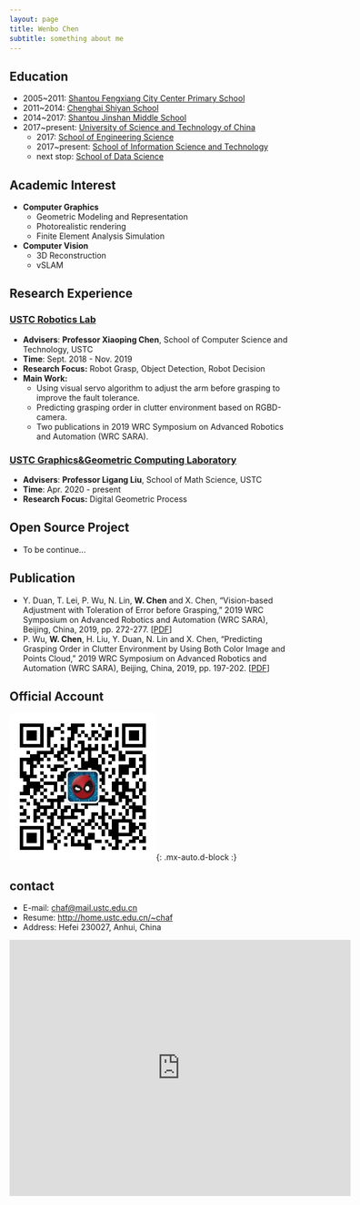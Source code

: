 ```yaml
---
layout: page
title: Wenbo Chen
subtitle: something about me
---
```


## Education

* 2005\~2011: [Shantou Fengxiang City Center Primary School](https://baike.baidu.com/item/%E6%B1%95%E5%A4%B4%E5%B8%82%E6%BE%84%E6%B5%B7%E5%87%A4%E7%BF%94%E4%B8%AD%E5%BF%83%E5%B0%8F%E5%AD%A6/12599762?fr=aladdin)
* 2011\~2014: [Chenghai Shiyan School](https://baike.baidu.com/item/%E6%BE%84%E6%B5%B7%E5%AE%9E%E9%AA%8C%E5%AD%A6%E6%A0%A1/3199503?fr=aladdin)
* 2014\~2017: [Shantou Jinshan Middle School](http://www.stjszx.net/)
* 2017\~present: [University of Science and Technology of China](https://www.ustc.edu.cn/)
	* 2017: [School of Engineering Science](https://ses.ustc.edu.cn/)
	* 2017\~present: [School of Information Science and Technology](https://sist.ustc.edu.cn/)
	* next stop: [School of Data Science](http://sds.ustc.edu.cn/)

## Academic Interest

* **Computer Graphics**
	* Geometric Modeling and Representation
	* Photorealistic rendering
	* Finite Element Analysis Simulation
* **Computer Vision**
	* 3D Reconstruction
	* vSLAM

## Research Experience

### [USTC Robotics Lab](http://ai.ustc.edu.cn/)

* **Advisers**: **Professor Xiaoping Chen**, School of Computer Science and Technology, USTC
* **Time**: Sept. 2018 - Nov. 2019
* **Research Focus:** Robot Grasp, Object Detection, Robot Decision
* **Main Work:**
	- Using visual servo algorithm to adjust the arm before grasping to improve the fault tolerance.
	- Predicting grasping order in clutter environment based on RGBD-camera.
	- Two publications in 2019 WRC Symposium on Advanced Robotics and Automation (WRC SARA).

### [USTC Graphics&Geometric Computing Laboratory](http://gcl.ustc.edu.cn/)

* **Advisers**: **Professor Ligang Liu**, School of Math Science, USTC
* **Time**: Apr. 2020 - present
* **Research Focus:** Digital Geometric Process 

## Open Source Project

* To be continue...

## Publication

- Y. Duan, T. Lei, P. Wu, N. Lin, **W. Chen** and X. Chen, “Vision-based Adjustment with Toleration of Error before Grasping,” 2019 WRC Symposium on Advanced Robotics and Automation (WRC SARA), Beijing, China, 2019, pp. 272-277. [[PDF](http://home.ustc.edu.cn/~chaf/paper/08931800.pdf)]
- P. Wu, **W. Chen**, H. Liu, Y. Duan, N. Lin and X. Chen, “Predicting Grasping Order in Clutter Environment by Using Both Color Image and Points Cloud,” 2019 WRC Symposium on Advanced Robotics and Automation (WRC SARA), Beijing, China, 2019, pp. 197-202. [[PDF](http://home.ustc.edu.cn/~chaf/paper/08931929.pdf)]

## Official Account

![](assets/img/qrcode_for_gh_cc9814b1f73e_258.jpg){: .mx-auto.d-block :}

## contact

* E-mail: <chaf@mail.ustc.edu.cn>
* Resume: <http://home.ustc.edu.cn/~chaf>
* Address: Hefei 230027, Anhui, China
<iframe src="https://www.google.com/maps/embed?pb=!1m18!1m12!1m3!1d4149.060847624678!2d117.25489800007709!3d31.835678840180986!2m3!1f0!2f0!3f0!3m2!1i1024!2i768!4f13.1!3m3!1m2!1s0x35cb614f144990bf%3A0x1e10d2090ab9131c!2sUniversity%20of%20Science%20and%20Technology%20of%20China%20West%20Campus!5e0!3m2!1sen!2sas!4v1603680079823!5m2!1sen!2sas" width="600" height="450" frameborder="0" style="border:0;" allowfullscreen="" aria-hidden="false" tabindex="0"></iframe>

